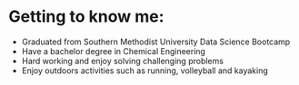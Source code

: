 # Getting to know me:
- Graduated from Southern Methodist University Data Science Bootcamp
- Have a bachelor degree in Chemical Engineering
- Hard working and enjoy solving challenging problems
- Enjoy outdoors activities such as running, volleyball and kayaking
